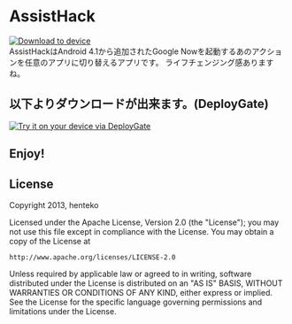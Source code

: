 # AssistHack
[<img src="https://dply.me/inobd5/button/small" alt="Download to device">](https://dply.me/inobd5#install)  
AssistHackはAndroid 4.1から追加されたGoogle Nowを起動するあのアクションを任意のアプリに切り替えるアプリです。
ライフチェンジング感ありますね。

## 以下よりダウンロードが出来ます。(DeployGate)
[<img src="https://dply.me/inobd5/button/large" alt="Try it on your device via DeployGate">](https://dply.me/inobd5#install)

## Enjoy!

## License
Copyright 2013, henteko

Licensed under the Apache License, Version 2.0 (the "License"); you may not use this file except in compliance with the License. You may obtain a copy of the License at

```
http://www.apache.org/licenses/LICENSE-2.0
```
Unless required by applicable law or agreed to in writing, software distributed under the License is distributed on an "AS IS" BASIS, WITHOUT WARRANTIES OR CONDITIONS OF ANY KIND, either express or implied. See the License for the specific language governing permissions and limitations under the License.
